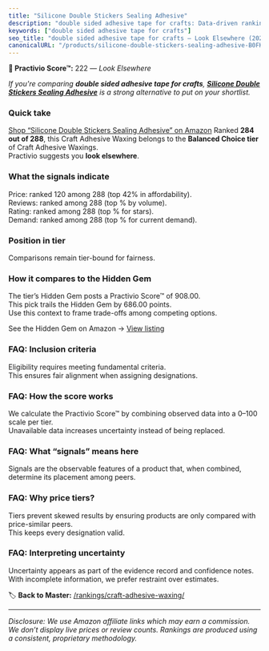 ```yaml
---
title: "Silicone Double Stickers Sealing Adhesive"
description: "double sided adhesive tape for crafts: Data-driven ranking using the Practivio Score™. Positioned by quality, value, demand, findability, momentum."
keywords: ["double sided adhesive tape for crafts"]
seo_title: "double sided adhesive tape for crafts — Look Elsewhere (2025)"
canonicalURL: "/products/silicone-double-stickers-sealing-adhesive-B0FKT7D52V/"
---
```


**🚫 Practivio Score™:** 222 — _Look Elsewhere_


*If you're comparing **double sided adhesive tape for crafts**, **[Silicone Double Stickers Sealing Adhesive](https://www.amazon.com/dp/B0FKT7D52V?tag=practivio-20)** is a strong alternative to put on your shortlist.*
### Quick take
[Shop “Silicone Double Stickers Sealing Adhesive” on Amazon](https://www.amazon.com/dp/B0FKT7D52V?tag=practivio-20)
Ranked **284 out of 288**, this Craft Adhesive Waxing belongs to the **Balanced Choice tier** of Craft Adhesive Waxings.  
Practivio suggests you **look elsewhere**.

### What the signals indicate
Price: ranked 120 among 288 (top 42% in affordability).  
Reviews: ranked  among 288 (top % by volume).  
Rating: ranked  among 288 (top % for stars).  
Demand: ranked  among 288 (top % for current demand).

### Position in tier
Comparisons remain tier-bound for fairness.

### How it compares to the Hidden Gem
The tier’s Hidden Gem posts a Practivio Score™ of 908.00.  
This pick trails the Hidden Gem by 686.00 points.  
Use this context to frame trade-offs among competing options.  

See the Hidden Gem on Amazon → [View listing](https://www.amazon.com/dp/B09Y67FY24?tag=practivio-20)

### FAQ: Inclusion criteria
Eligibility requires meeting fundamental criteria.  
This ensures fair alignment when assigning designations.

### FAQ: How the score works
We calculate the Practivio Score™ by combining observed data into a 0–100 scale per tier.  
Unavailable data increases uncertainty instead of being replaced.

### FAQ: What “signals” means here
Signals are the observable features of a product that, when combined, determine its placement among peers.

### FAQ: Why price tiers?
Tiers prevent skewed results by ensuring products are only compared with price-similar peers.  
This keeps every designation valid.

### FAQ: Interpreting uncertainty
Uncertainty appears as part of the evidence record and confidence notes.  
With incomplete information, we prefer restraint over estimates.


🏷️ **Back to Master:** [/rankings/craft-adhesive-waxing/](/rankings/craft-adhesive-waxing/)

---
_Disclosure: We use Amazon affiliate links which may earn a commission. We don’t display live prices or review counts. Rankings are produced using a consistent, proprietary methodology._
